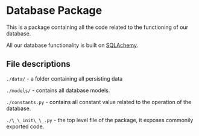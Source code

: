 # Database Package

This is a package containing all the code related to the functioning of our database.

All our database functionality is built on [SQLAchemy](https://www.sqlalchemy.org/).

## File descriptions

`./data/` - a folder containing all persisting data

`./models/` - contains all database models.

`./constants.py` - contains all constant value related to the operation of the database.

`./\_\_init\_\_.py` - the top level file of the package, it exposes commonily exported code.